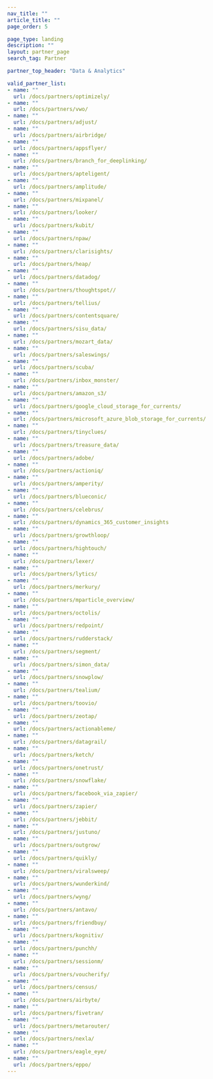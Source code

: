 ```yaml
---
nav_title: ""
article_title: ""
page_order: 5

page_type: landing
description: ""
layout: partner_page
search_tag: Partner

partner_top_header: "Data & Analytics"

valid_partner_list:
- name: ""
  url: /docs/partners/optimizely/
- name: ""
  url: /docs/partners/vwo/
- name: ""
  url: /docs/partners/adjust/
- name: ""
  url: /docs/partners/airbridge/
- name: ""
  url: /docs/partners/appsflyer/
- name: ""
  url: /docs/partners/branch_for_deeplinking/
- name: ""
  url: /docs/partners/apteligent/
- name: ""
  url: /docs/partners/amplitude/
- name: ""
  url: /docs/partners/mixpanel/
- name: ""
  url: /docs/partners/looker/
- name: ""
  url: /docs/partners/kubit/
- name: ""
  url: /docs/partners/npaw/
- name: ""
  url: /docs/partners/clarisights/
- name: ""
  url: /docs/partners/heap/ 
- name: ""
  url: /docs/partners/datadog/
- name: ""
  url: /docs/partners/thoughtspot//
- name: ""
  url: /docs/partners/tellius/
- name: ""
  url: /docs/partners/contentsquare/
- name: ""
  url: /docs/partners/sisu_data/
- name: ""
  url: /docs/partners/mozart_data/
- name: ""
  url: /docs/partners/saleswings/
- name: ""
  url: /docs/partners/scuba/
- name: ""
  url: /docs/partners/inbox_monster/
- name: ""
  url: /docs/partners/amazon_s3/
- name: ""
  url: /docs/partners/google_cloud_storage_for_currents/
- name: ""
  url: /docs/partners/microsoft_azure_blob_storage_for_currents/
- name: ""
  url: /docs/partners/tinyclues/
- name: ""
  url: /docs/partners/treasure_data/
- name: ""
  url: /docs/partners/adobe/
- name: ""
  url: /docs/partners/actioniq/
- name: ""
  url: /docs/partners/amperity/
- name: ""
  url: /docs/partners/blueconic/
- name: ""
  url: /docs/partners/celebrus/
- name: ""
  url: /docs/partners/dynamics_365_customer_insights
- name: ""
  url: /docs/partners/growthloop/
- name: ""
  url: /docs/partners/hightouch/
- name: ""
  url: /docs/partners/lexer/
- name: ""
  url: /docs/partners/lytics/
- name: ""
  url: /docs/partners/merkury/
- name: ""
  url: /docs/partners/mparticle_overview/
- name: ""
  url: /docs/partners/octolis/
- name: ""
  url: /docs/partners/redpoint/
- name: ""
  url: /docs/partners/rudderstack/
- name: ""
  url: /docs/partners/segment/
- name: ""
  url: /docs/partners/simon_data/
- name: ""
  url: /docs/partners/snowplow/
- name: ""
  url: /docs/partners/tealium/
- name: ""
  url: /docs/partners/toovio/
- name: ""
  url: /docs/partners/zeotap/
- name: ""
  url: /docs/partners/actionableme/
- name: ""
  url: /docs/partners/datagrail/
- name: ""
  url: /docs/partners/ketch/
- name: ""
  url: /docs/partners/onetrust/
- name: ""
  url: /docs/partners/snowflake/
- name: ""
  url: /docs/partners/facebook_via_zapier/
- name: ""
  url: /docs/partners/zapier/
- name: ""
  url: /docs/partners/jebbit/
- name: ""
  url: /docs/partners/justuno/
- name: ""
  url: /docs/partners/outgrow/
- name: ""
  url: /docs/partners/quikly/
- name: ""
  url: /docs/partners/viralsweep/
- name: ""
  url: /docs/partners/wunderkind/
- name: ""
  url: /docs/partners/wyng/
- name: ""
  url: /docs/partners/antavo/
- name: ""
  url: /docs/partners/friendbuy/
- name: ""
  url: /docs/partners/kognitiv/
- name: ""
  url: /docs/partners/punchh/
- name: ""
  url: /docs/partners/sessionm/
- name: ""
  url: /docs/partners/voucherify/
- name: ""
  url: /docs/partners/census/
- name: ""
  url: /docs/partners/airbyte/
- name: ""
  url: /docs/partners/fivetran/
- name: ""
  url: /docs/partners/metarouter/
- name: ""
  url: /docs/partners/nexla/
- name: ""
  url: /docs/partners/eagle_eye/
- name: ""
  url: /docs/partners/eppo/
---
```

